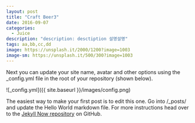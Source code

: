 ```yaml
---
layout: post
title: "Craft Beer3"
date: 2016-09-07
categories:
  - Juice
description: "description: desctiption 설명설명"
tags: aa,bb,cc,dd
image: https://unsplash.it/2000/1200?image=1003
image-sm: https://unsplash.it/500/300?image=1003
---
```


Next you can update your site name, avatar and other options using the _config.yml file in the root of your repository (shown below).

![_config.yml]({{ site.baseurl }}/images/config.png)

The easiest way to make your first post is to edit this one. Go into /_posts/ and update the Hello World markdown file. For more instructions head over to the [Jekyll Now repository](https://github.com/barryclark/jekyll-now) on GitHub.